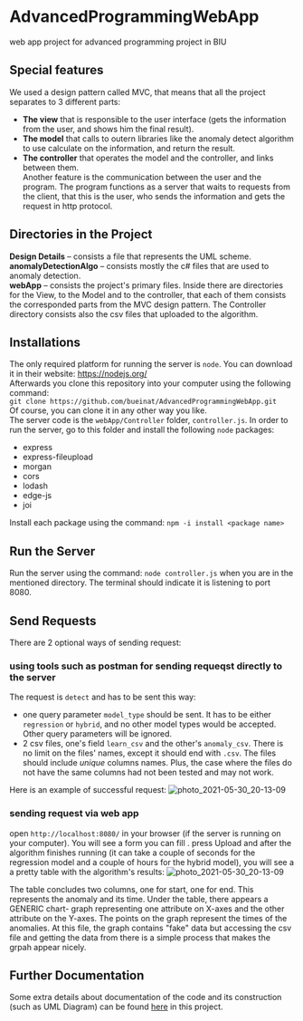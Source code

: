 # AdvancedProgrammingWebApp

web app project for advanced programming project in BIU


## Special features
We used a design pattern called MVC, that means that all the project  separates to 3 different parts:<br />
- **The view**  that is responsible to the user interface (gets the information from the user, and shows him the final result).<br />
- **The model** that calls to outern libraries like the anomaly detect algorithm to use calculate on the information, and return the result.<br />
- **The controller** that operates the model and the controller, and links between them.<br />
Another feature is the communication between the user and the program. The program functions as a server that waits to requests from the client, that this is the user, who sends the information and gets the request in http protocol.

## Directories in the Project<br />
**Design Details** – consists a file that represents the UML scheme.<br />
**anomalyDetectionAlgo** – consists mostly the c# files that are used to anomaly detection.<br />
**webApp** – consists the project's primary files. Inside there are directories for the View, to the Model and to the controller, that each of them consists the corresponded parts from the MVC design pattern. The Controller directory consists also the csv files that uploaded to the algorithm.


## Installations
The only required platform for running the server is `node`. You can download it in their website: https://nodejs.org/   
Afterwards you clone this repository into your computer using the following command:   
`git clone https://github.com/bueinat/AdvancedProgrammingWebApp.git`   
Of course, you can clone it in any other way you like.   
The server code is the `webApp/Controller` folder, `controller.js`. In order to run the server, go to this folder and install the following `node` packages:
- express
- express-fileupload
-	morgan
- cors
- lodash
- edge-js
-	joi   

Install each package using the command: `npm -i install <package name>`

## Run the Server
Run the server using the command: `node controller.js` when you are in the mentioned directory. The terminal should indicate it is listening to port 8080.

## Send Requests
There are 2 optional ways of sending request:

### using tools such as postman for sending requeqst directly to the server
The request is `detect` and has to be sent this way:
- one query parameter `model_type` should be sent. It has to be either `regression` or `hybrid`, and no other model types would be accepted. Other query parameters will be ignored.
- 2 csv files, one's field `learn_csv` and the other's `anomaly_csv`. There is no limit on the files' names, except it should end with `.csv`. The files should include *unique* columns names. Plus, the case where the files do not have the same columns had not been tested and may not work.

Here is an example of successful request:
![photo_2021-05-30_20-13-09](https://user-images.githubusercontent.com/51541904/120113514-81f31480-c183-11eb-9540-91a4a622f927.jpg)



### sending request via web app
open `http://localhost:8080/` in your browser (if the server is running on your computer). You will see a form you can fill . press Upload and after the algorithm finishes running (it can take a couple of seconds for the regression model and a couple of hours for the hybrid model), you will see a a pretty table with the algorithm's results:
![photo_2021-05-30_20-13-09](https://user-images.githubusercontent.com/51541904/120113643-12315980-c184-11eb-9509-809c725b21f2.jpg)



The table concludes two columns, one for start, one for end. This represents the anomaly and its time. 
Under the table, there appears a GENERIC chart- graph representing one attribute on X-axes and the other attribute on the Y-axes. The points on the graph represent the times of the anomalies. At this file, the graph contains "fake" data but accessing the csv file and getting the data from there is a simple process that makes the grpah appear nicely. 

## Further Documentation
Some extra details about documentation of the code and its construction (such as UML Diagram) can be found [here](https://github.com/bueinat/AdvancedProgrammingWebApp/tree/main/Design%20Details) in this project.
